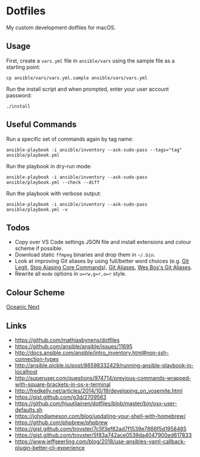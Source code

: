 # Dotfiles
My custom development dotfiles for macOS.

## Usage
First, create a `vars.yml` file in `ansible/vars` using the sample file as a starting point:
```
cp ansible/vars/vars.yml.sample ansible/vars/vars.yml
```

Run the install script and when prompted, enter your user account password:
```
./install
```

## Useful Commands
Run a specific set of commands again by tag name:
```
ansible-playbook -i ansible/inventory --ask-sudo-pass --tags="tag" ansible/playbook.yml
```

Run the playbook in dry-run mode:
```
ansible-playbook -i ansible/inventory --ask-sudo-pass ansible/playbook.yml --check --diff
```

Run the playbook with verbose output:
```
ansible-playbook -i ansible/inventory --ask-sudo-pass ansible/playbook.yml -v
```

## Todos
* Copy over VS Code settings JSON file and install extensions and colour scheme if possible.
* Download static `ffmpeg` binaries and drop them in `~/.bin`.
* Look at improving Git aliases by using full/better word choices (e.g. [Git Legit](http://www.git-legit.org/), [Stop Aiasing Core Commands](https://jason.pureconcepts.net/2017/03/stop-aliasing-core-git-commands/)), [Git Aliases](https://dev.to/nickytonline/my-git-aliases-5dea), [Wes Bos's Git Aliases](https://wesbos.com/git-hot-tips/).
* Rewrite all `mode` options in `u=rw,g=r,o=r` style.

## Colour Scheme
[Oceanic Next](https://github.com/voronianski/oceanic-next-color-scheme)

## Links
- https://github.com/mathiasbynens/dotfiles
- https://github.com/ansible/ansible/issues/11695
- http://docs.ansible.com/ansible/intro_inventory.html#non-ssh-connection-types
- http://ansible.pickle.io/post/86598332429/running-ansible-playbook-in-localhost
- http://superuser.com/questions/974714/previous-commands-wrapped-with-square-brackets-in-os-x-terminal
- http://fredkelly.net/articles/2014/10/19/developing_on_yosemite.html
- https://gist.github.com/g3d/2709563
- https://github.com/hjuutilainen/dotfiles/blob/master/bin/osx-user-defaults.sh
- https://johndjameson.com/blog/updating-your-shell-with-homebrew/
- https://github.com/phpbrew/phpbrew
- https://gist.github.com/trovster/7c5f3ef82ad7f1539e7866f5d1958485
- https://gist.github.com/trovster/5f83a742ace0539da4047900ed617833
- https://www.jeffgeerling.com/blog/2018/use-ansibles-yaml-callback-plugin-better-cli-experience
